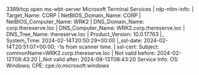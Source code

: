 3389/tcp open  ms-wbt-server Microsoft Terminal Services
| rdp-ntlm-info: 
|   Target_Name: CORP
|   NetBIOS_Domain_Name: CORP
|   NetBIOS_Computer_Name: WRK2
|   DNS_Domain_Name: corp.thereserve.loc
|   DNS_Computer_Name: WRK2.corp.thereserve.loc
|   DNS_Tree_Name: thereserve.loc
|   Product_Version: 10.0.17763
|_  System_Time: 2024-02-14T20:50:29+00:00
|_ssl-date: 2024-02-14T20:51:07+00:00; -1s from scanner time.
| ssl-cert: Subject: commonName=WRK2.corp.thereserve.loc
| Not valid before: 2024-02-12T08:43:20
|_Not valid after:  2024-08-13T08:43:20
Service Info: OS: Windows; CPE: cpe:/o:microsoft:windows
